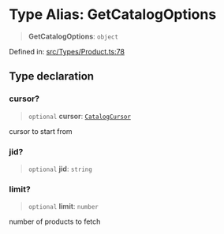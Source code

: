 # Type Alias: GetCatalogOptions

> **GetCatalogOptions**: `object`

Defined in: [src/Types/Product.ts:78](https://github.com/Fokusdotid/bail/blob/99acc683da8779d62a0509bb4108fdb35cb2b061/src/Types/Product.ts#L78)

## Type declaration

### cursor?

> `optional` **cursor**: [`CatalogCursor`](CatalogCursor.md)

cursor to start from

### jid?

> `optional` **jid**: `string`

### limit?

> `optional` **limit**: `number`

number of products to fetch
